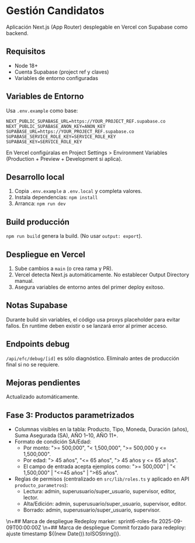 # Gestión Candidatos

Aplicación Next.js (App Router) desplegable en Vercel con Supabase como backend.

## Requisitos
- Node 18+
- Cuenta Supabase (project ref y claves)
- Variables de entorno configuradas

## Variables de Entorno
Usa `.env.example` como base:

```
NEXT_PUBLIC_SUPABASE_URL=https://YOUR_PROJECT_REF.supabase.co
NEXT_PUBLIC_SUPABASE_ANON_KEY=ANON_KEY
SUPABASE_URL=https://YOUR_PROJECT_REF.supabase.co
SUPABASE_SERVICE_ROLE_KEY=SERVICE_ROLE_KEY
SUPABASE_KEY=SERVICE_ROLE_KEY
```

En Vercel configúralas en Project Settings > Environment Variables (Production + Preview + Development si aplica).

## Desarrollo local

1. Copia `.env.example` a `.env.local` y completa valores.
2. Instala dependencias: `npm install`
3. Arranca: `npm run dev`

## Build producción
`npm run build` genera la build. (No usar `output: export`).

## Despliegue en Vercel
1. Sube cambios a `main` (o crea rama y PR).
2. Vercel detecta Next.js automáticamente. No establecer Output Directory manual.
3. Asegura variables de entorno antes del primer deploy exitoso.

## Notas Supabase
Durante build sin variables, el código usa proxys placeholder para evitar fallos. En runtime deben existir o se lanzará error al primer acceso.

## Endpoints debug
`/api/efc/debug/[id]` es sólo diagnóstico. Elimínalo antes de producción final si no se requiere.

## Mejoras pendientes

Actualizado automáticamente.
## Fase 3: Productos parametrizados

- Columnas visibles en la tabla: Producto, Tipo, Moneda, Duración (años), Suma Asegurada (SA), AÑO 1–10, AÑO 11+.
- Formato de condición SA/Edad:
	- Por monto: ">= 500,000", "< 1,500,000", ">= 500,000 y <= 1,500,000".
	- Por edad: "> 45 años", "<= 65 años", "> 45 años y <= 65 años".
	- El campo de entrada acepta ejemplos como: ">= 500,000" | "< 1,500,000" | "<=45 años" | ">65 años".
- Reglas de permisos (centralizado en `src/lib/roles.ts` y aplicado en API `producto_parametros`):
	- Lectura: admin, superusuario/super_usuario, supervisor, editor, lector.
	- Alta/Edición: admin, superusuario/super_usuario, supervisor, editor.
	- Borrado: admin, superusuario/super_usuario, supervisor.

\n+## Marca de despliegue
Redeploy marker: sprint6-roles-fix 2025-09-09T00:00:00Z
\n+## Marca de despliegue
Commit forzado para redeploy: ajuste timestamp ${(new Date()).toISOString()}.